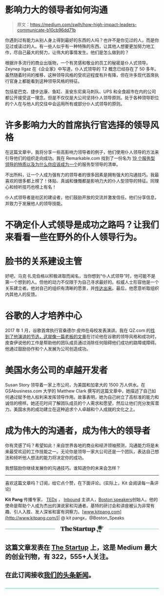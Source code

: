 # 影响力大的领导者如何沟通

> 原文：<https://medium.com/swlh/how-high-impact-leaders-communicate-b10cb96dd71b>

你遇到过有能力从别人身上得到最好的东西的人吗？也许不是你见过的人，而是你见过或读过的人。有一些人似乎有一种特殊的东西，让其他人想要更加努力地工作，尽自己最大的努力，让伟大的事情发生。他们是怎么做到的？

根据许多流行的商业出版物，一个有灵感和敬业的员工的秘密是仆人式领导。Zeynep Ilgaz 在《企业家》中写道，仆人式领导的 T2 概念已经存在了 50 多年。虽然随着时间的推移，这种领导风格的受欢迎程度有升有降，但在许多现代首席执行官身上都能看到这种领导风格的特征。

包括星巴克、捷步达康、鱼缸、圣安东尼奥马刺队、UPS 和全食超市在内的公司都公开接受这一理念。但是不仅仅是大公司坚持仆人领导原则。处于各种领导职位的个人在与他人的交往中会运用所有或部分仆人式领导的原则。

# 许多影响力大的首席执行官选择的领导风格

在这篇文章中，我将分享一些高影响力领导者的例子，他们使用仆人领导的方法来引导他们的组织走向成功。我在 Remarkable.com 找到了一份名为 [19 个服务型领导的特质以及为什么你应该成为一个](https://thisisremarkable.com/news/19-traits-of-a-servant-leader-and-why-you-should-become-one/)的服务型领导的清单。

不出所料，让一个人成为强有力的领导者的很多因素是拥有强大的沟通技巧。我最喜欢的很多都上榜了！体贴、真诚和慷慨都是影响力大的仆人型领导的特征。同理心和倾听技巧也榜上有名！

仆人式领导者是社区的建设者，他们鼓励开放的交流并激发信任。他们分享信息，并致力于发展他人的领导技能。

# 不确定仆人式领导是成功之路吗？让我们来看看一些在野外的仆人领导行为。

# 脸书的关系建设主管

好吧，马克·扎克伯格以积极进取而闻名，当你想到“仆人式领导”时，他可能不是第一个想到的人。但他的动力不仅限于为自己寻求最好的。权威人士形容他是一个关系建立者。他对自己的组织有清晰的愿景，并[传达出来](http://money.cnn.com/2017/06/22/technology/facebook-zuckerberg-interview/index.html)。最后，他愿意听取组织内其他人的反馈。

# 谷歌的人才培养中心

2017 年 1 月，谷歌首席执行官桑德尔·皮帅在母校发表演讲。我在 QZ.com 的[找到了他演讲的节选，这就像一篇老板的文章](https://qz.com/879633/let-others-succeed-google-ceo-sundar-pichais-simple-but-effective-leadership-style/)在讨论他在谷歌的领导风格和成功时，皮查伊说他的工作是帮助他的团队成员通过消除任何阻碍他们成功的路障或障碍。他通过鼓励协作和个人发展为公司创造成功。

# 美国水务公司的卓越开发者

Susan Story 领导着一家上市公司，为美国和加拿大的 1500 万人供水。在 GSAbusiness.com 大学的 Matthew Clark 撰写的这篇文章中，她描述了自己如何通过赋予他人权利来发挥领导作用。故事表明，她为自己树立了高标准的能力和诚信的榜样。她还花时间了解团队成员的个人需求和愿望，然后让他们充分发挥潜力。美国水务的成功建立在这种追求个人卓越和个人成就的文化之上。

# 成为伟大的沟通者，成为伟大的领导者

你有灵感了吗？希望如此！来自世界各地的商业和经济领袖预测，沟通能力将是未来最受欢迎的工作技能之一。无论你是领导一家大公司还是一个团队，表达自己想法和倾听他人想法的能力将决定你的成功。

我想鼓励你继续发展你的沟通技巧。谁知道你的未来会怎样？

***

喜欢这篇文章吗？订阅，给它点个赞，在下面评论。(实际上，Kit 会阅读每一条评论)

**Kit Pang** 传播专家， [TEDx](http://www.youtube.com/watch?v=OE3nUrTp_KQ) ， [Inbound](http://www.youtube.com/watch?v=fJj8ZsAmXt0&t=3s) 主讲人，[Boston speakers](http://www.bostonspeaks.com/)创始人。他的使命是帮助个人成为杰出的演说家和沟通者。基特的研讨会和讲座被认为非常有趣、引人入胜、发人深省和富有洞察力。[www.kitpang.com](http://www.kitpang.com/)| @ kit pangx，@Boston_Speaks

[![](img/308a8d84fb9b2fab43d66c117fcc4bb4.png)](https://medium.com/swlh)

## 这篇文章发表在 [The Startup](https://medium.com/swlh) 上，这是 Medium 最大的创业刊物，有 322，555+人关注。

## 在此订阅接收[我们的头条新闻](http://growthsupply.com/the-startup-newsletter/)。

[![](img/b0164736ea17a63403e660de5dedf91a.png)](https://medium.com/swlh)